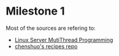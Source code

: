 # Milestone 1 


Most of the sources are refering to: 
* [Linux Server MutiThread Programming](https://www.amazon.co.jp/-/en/%E9%99%88%E7%A1%95/dp/7121192829)
* [chenshuo's recipes repo](https://github.com/chenshuo/recipes)